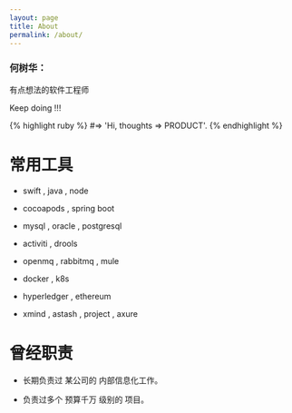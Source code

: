 ```yaml
---
layout: page
title: About
permalink: /about/
---
```


### 何树华：

有点想法的软件工程师

Keep doing !!!

{% highlight ruby %}
#=> 'Hi, thoughts => PRODUCT'.
{% endhighlight %}

# 常用工具

- swift , java , node

- cocoapods , spring boot 

- mysql , oracle , postgresql 

- activiti , drools 

- openmq , rabbitmq , mule 

- docker , k8s

- hyperledger , ethereum

- xmind , astash , project , axure  

# 曾经职责

- 长期负责过 某公司的 内部信息化工作。

- 负责过多个 预算千万 级别的 项目。






